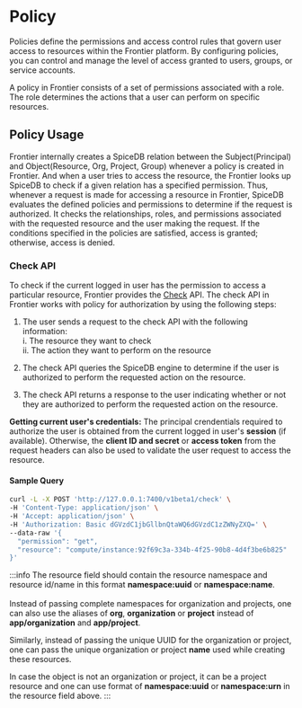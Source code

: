 # Policy

Policies define the permissions and access control rules that govern user access to resources within the Frontier platform. By configuring policies, you can control and manage the level of access granted to users, groups, or service accounts.

A policy in Frontier consists of a set of permissions associated with a role. The role determines the actions that a user can perform on specific resources.

## Policy Usage

Frontier internally creates a SpiceDB relation between the Subject(Principal) and Object(Resource, Org, Project, Group) whenever a policy is created in Frontier. And when a user tries to access the resource, the Frontier looks up SpiceDB to check if a given relation has a specified permission. Thus, whenever a request is made for accessing a resource in Frontier, SpiceDB evaluates the defined policies and permissions to determine if the request is authorized. It checks the relationships, roles, and permissions associated with the requested resource and the user making the request. If the conditions specified in the policies are satisfied, access is granted; otherwise, access is denied.

### Check API

To check if the current logged in user has the permission to access a particular resource, Frontier provides the [Check](../apis/frontier-service-check-resource-permission.api.mdx) API. The check API in Frontier works with policy for authorization by using the following steps:

1. The user sends a request to the check API with the following information: <br/>i. The resource they want to check <br/>ii. The action they want to perform on the resource

2. The check API queries the SpiceDB engine to determine if the user is authorized to perform the requested action on the resource.

3. The check API returns a response to the user indicating whether or not they are authorized to perform the requested action on the resource.

**Getting current user's credentials:** The principal crendentials required to authorize the user is obtained from the current logged in user's **session** (if available). Otherwise, the **client ID and secret** or **access token** from the request headers can also be used to validate the user request to access the resource.

#### Sample Query

<Tabs groupId="api">
  <TabItem value="HTTP" label="HTTP" default>

```bash
curl -L -X POST 'http://127.0.0.1:7400/v1beta1/check' \
-H 'Content-Type: application/json' \
-H 'Accept: application/json' \
-H 'Authorization: Basic dGVzdC1jbGllbnQtaWQ6dGVzdC1zZWNyZXQ=' \
--data-raw '{
  "permission": "get",
  "resource": "compute/instance:92f69c3a-334b-4f25-90b8-4d4f3be6b825"
}'
```

</TabItem>
</Tabs>

:::info
The resource field should contain the resource namespace and resource id/name in this format **namespace:uuid** or **namespace:name**.<br/><br/>Instead of passing complete namespaces for organization and projects, one can also use the aliases of **org**, **organization** or **project** instead of **app/organization** and **app/project**.

Similarly, instead of passing the unique UUID for the organization or project, one can pass the unique organization or project **name** used while creating these resources.

In case the object is not an organization or project, it can be a project resource and one can use format of **namespace:uuid** or **namespace:urn** in the resource field above.
:::
